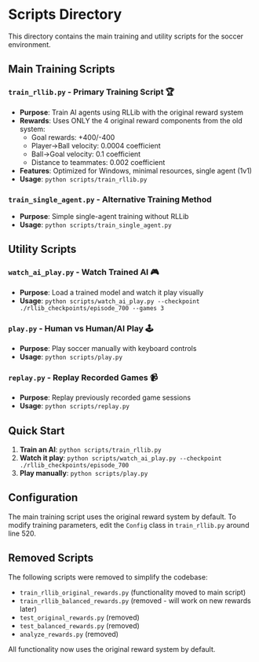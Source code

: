 # Scripts Directory

This directory contains the main training and utility scripts for the soccer environment.

## Main Training Scripts

### `train_rllib.py` - Primary Training Script 🏆
- **Purpose**: Train AI agents using RLLib with the original reward system
- **Rewards**: Uses ONLY the 4 original reward components from the old system:
  - Goal rewards: +400/-400
  - Player→Ball velocity: 0.0004 coefficient  
  - Ball→Goal velocity: 0.1 coefficient
  - Distance to teammates: 0.002 coefficient
- **Features**: Optimized for Windows, minimal resources, single agent (1v1)
- **Usage**: `python scripts/train_rllib.py`

### `train_single_agent.py` - Alternative Training Method
- **Purpose**: Simple single-agent training without RLLib
- **Usage**: `python scripts/train_single_agent.py`

## Utility Scripts

### `watch_ai_play.py` - Watch Trained AI 🎮
- **Purpose**: Load a trained model and watch it play visually
- **Usage**: `python scripts/watch_ai_play.py --checkpoint ./rllib_checkpoints/episode_700 --games 3`

### `play.py` - Human vs Human/AI Play 🕹️
- **Purpose**: Play soccer manually with keyboard controls
- **Usage**: `python scripts/play.py`

### `replay.py` - Replay Recorded Games 📹
- **Purpose**: Replay previously recorded game sessions
- **Usage**: `python scripts/replay.py`

## Quick Start

1. **Train an AI**: `python scripts/train_rllib.py`
2. **Watch it play**: `python scripts/watch_ai_play.py --checkpoint ./rllib_checkpoints/episode_700`
3. **Play manually**: `python scripts/play.py`

## Configuration

The main training script uses the original reward system by default. To modify training parameters, edit the `Config` class in `train_rllib.py` around line 520.

## Removed Scripts

The following scripts were removed to simplify the codebase:
- `train_rllib_original_rewards.py` (functionality moved to main script)
- `train_rllib_balanced_rewards.py` (removed - will work on new rewards later)
- `test_original_rewards.py` (removed)
- `test_balanced_rewards.py` (removed)
- `analyze_rewards.py` (removed)

All functionality now uses the original reward system by default. 